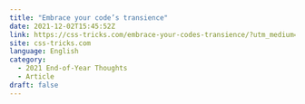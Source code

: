 ```yaml
---
title: "Embrace your code’s transience"
date: 2021-12-02T15:45:52Z
link: https://css-tricks.com/embrace-your-codes-transience/?utm_medium=RSS&utm_source=news.12bit.vn
site: css-tricks.com
language: English
category:
  - 2021 End-of-Year Thoughts
  - Article
draft: false
---
```


